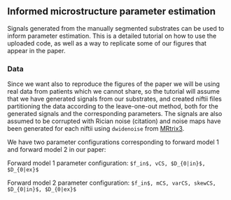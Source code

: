 ## Informed microstructure parameter estimation
Signals generated from the manually segmented substrates can be used to inform parameter estimation. This is a detailed tutorial on how to use the uploaded code, as well as a way to replicate some of our figures that appear in the paper.

### Data
Since we want also to reproduce the figures of the paper we will be using real data from patients which we cannot share, so the tutorial will assume that we have generated signals from our substrates, and created niftii files partitioning the data according to the leave-one-out method, both for the generated signals and the corresponding parameters. The signals are also assumed to be corrupted with Rician noise (citation) and noise maps have been generated for each niftii using `dwidenoise` from [MRtrix3](https://mrtrix.readthedocs.io/en/latest/reference/commands/dwidenoise.html).

We have two parameter configurations corresponding to forward model 1 and forward model 2 in our paper:

Forward model 1 parameter configuration: `$f_in$, vCS, $D_{0|in}$, $D_{0|ex}$`

Forward model 2 parameter configuration: `$f_in$, mCS, varCS, skewCS, $D_{0|in}$, $D_{0|ex}$` 

